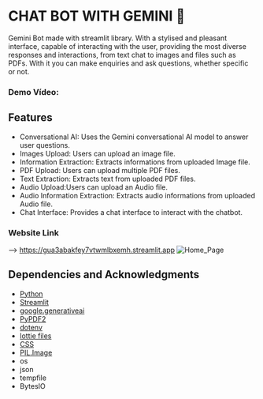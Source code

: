 # CHAT BOT WITH GEMINI 📕
 Gemini Bot made with streamlit library. With a stylised and pleasant interface, capable of interacting with the user, providing the most diverse responses and interactions, from text chat to images and files such as PDFs. With it you can make enquiries and ask questions, whether specific or not.

### Demo Vídeo:



## Features
- Conversational AI: Uses the Gemini conversational AI model to answer user questions.
- Images Upload: Users can upload an image file.
- Information Extraction: Extracts informations from uploaded Image file.
- PDF Upload: Users can upload multiple PDF files.
- Text Extraction: Extracts text from uploaded PDF files.
- Audio Upload:Users can upload an Audio file.
- Audio Information Extraction: Extracts audio informations from uploaded Audio file.
- Chat Interface: Provides a chat interface to interact with the chatbot.

### Website Link
--> https://gua3abakfey7vtwmlbxemh.streamlit.app
![Home_Page](https://github.com/TitanCodeXD/Chat-Bot/assets/91525737/11169738-78c9-4828-b37c-07608004627f)

## Dependencies and Acknowledgments
- [Python](https://www.python.org)
- [Streamlit](https://streamlit.io)
- [google.generativeai](https://ai.google.com/)
- [PyPDF2](https://pypi.org/project/PyPDF2/)
- [dotenv](https://pypi.org/project/python-dotenv/)
- [lottie files](https://lottiefiles.com)
- [CSS](https://developer.mozilla.org/pt-BR/docs/Web/CSS)
- [PIL.Image](https://pillow.readthedocs.io/en/stable/reference/Image.html)
- os
- json
- tempfile
- BytesIO
